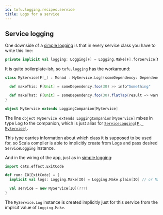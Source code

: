 ```yaml
---
id: tofu.logging.recipes.service
title: Logs for a service
---
```


## Service logging

One downside of a [simple logging](tofu.logging.recipes.simple.md) is that in every service class you have to write this line:

```scala
private implicit val logging: Logging[F] = Logging.Make[F].forService[MyService[F]]
```

It is quite boilerplate-ish, so `tofu.logging` has the workaround:

```scala
class MyService[F[_] : Monad : MyService.Log](someDependency: DependencyService) {

  def makeThis: F[Unit] = someDependency.foo(30) >> info"Something"

  def makeThat: F[Unit] = someDependency.foo(30).flatTap(result => warn"Some another thing $result")
}

object MyService extends LoggingCompanion[MyService]

```

The line `object MyService extends LoggingCompanion[MyService]` mixes in type Log to the companion, which is just alias
for [`ServiceLogging[F, MyService]`](./tofu.logging.main.entities.md#logging).


This type carries information about which class it is supposed to be used for, so Scala compiler is able to implicitly
create from Logs and pass desired `ServiceLogging` instance.

And in the wiring of the app, just as in [simple logging](tofu.logging.recipes.simple.md):

```scala
import cats.effect.ExitCode

def run: IO[ExitCode] = {
  implicit val logs: Logging.Make[IO] = Logging.Make.plain[IO] // or Make.contextual[IO, C]

  val service = new MyService[IO](???)
}
```

The `MyService.Log` instance is created implicitly just for this service from the implicit value of `Logging.Make`.
